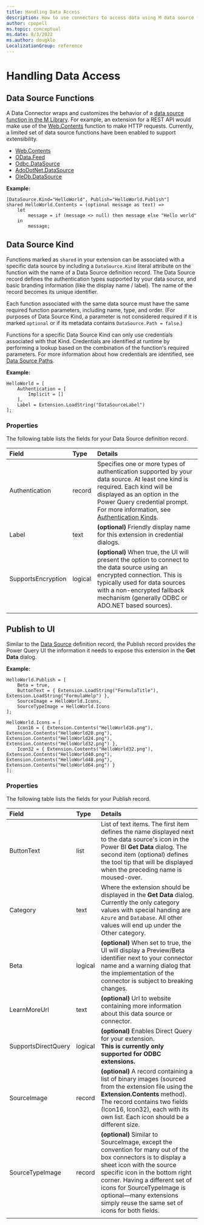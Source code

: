 ```yaml
---
title: Handling Data Access
description: How to use connectors to access data using M data source functions
author: cpopell
ms.topic: conceptual
ms.date: 8/3/2022
ms.author: dougklo
LocalizationGroup: reference
---
```


# Handling Data Access

## Data Source Functions

A Data Connector wraps and customizes the behavior of a [data source function in the M Library](/powerquery-m/odbc-datasource).
For example, an extension for a REST API would make use of the [Web.Contents](/powerquery-m/web-contents) function to make HTTP requests.
Currently, a limited set of data source functions have been enabled to support extensibility.

- [Web.Contents](/powerquery-m/web-contents)
- [OData.Feed](/powerquery-m/odata-feed)
- [Odbc.DataSource](/powerquery-m/odbc-datasource)
- [AdoDotNet.DataSource](/powerquery-m/adodotnet-datasource)
- [OleDb.DataSource](/powerquery-m/oledb-datasource)

**Example:**

```
[DataSource.Kind="HelloWorld", Publish="HelloWorld.Publish"]
shared HelloWorld.Contents = (optional message as text) =>
    let
        message = if (message <> null) then message else "Hello world"
    in
        message;
```

## Data Source Kind

Functions marked as `shared` in your extension can be associated with a specific data source by including a `DataSource.Kind` literal attribute on the function with the name of a Data Source definition record. 
The Data Source record defines the authentication types supported by your data source, and basic branding information (like the display name / label).
The name of the record becomes its unique identifier. 

Each function associated with the same data source must have the same required function parameters, including name, type, and order. (For purposes of Data Source Kind, a parameter is not considered required if it is marked `optional` or if its metadata contains `DataSource.Path = false`.)

Functions for a specific Data Source Kind can only use credentials associated with that Kind.
Credentials are identified at runtime by performing a lookup based on the combination of the function's required parameters.
For more information about how credentials are identified, see [Data Source Paths](HandlingAuthentication.md#data-source-paths).

**Example:**

```
HelloWorld = [
    Authentication = [
        Implicit = []
    ],
    Label = Extension.LoadString("DataSourceLabel")
];
```

### Properties

The following table lists the fields for your Data Source definition record.

| Field              | Type     | Details |
|:-------------------|:---------|:-----------------------------------------|
| Authentication     | record   | Specifies one or more types of authentication supported by your data source. At least one kind is required. Each kind will be displayed as an option in the Power Query credential prompt. For more information, see [Authentication Kinds](HandlingAuthentication.md#authentication-kinds). |
| Label              | text     | **(optional)** Friendly display name for this extension in credential dialogs. |
| SupportsEncryption | logical  | **(optional)** When true, the UI will present the option to connect to the data source using an encrypted connection. This is typically used for data sources with a non-encrypted fallback mechanism (generally ODBC or ADO.NET based sources). |
| | | |


## Publish to UI

Similar to the [Data Source](#data-source-kind) definition record, the Publish record provides the Power Query UI the information it needs to expose this extension in the **Get Data** dialog.

**Example:**

```
HelloWorld.Publish = [
    Beta = true,
    ButtonText = { Extension.LoadString("FormulaTitle"), Extension.LoadString("FormulaHelp") },
    SourceImage = HelloWorld.Icons,
    SourceTypeImage = HelloWorld.Icons
];

HelloWorld.Icons = [
    Icon16 = { Extension.Contents("HelloWorld16.png"), Extension.Contents("HelloWorld20.png"), Extension.Contents("HelloWorld24.png"), Extension.Contents("HelloWorld32.png") },
    Icon32 = { Extension.Contents("HelloWorld32.png"), Extension.Contents("HelloWorld40.png"), Extension.Contents("HelloWorld48.png"), Extension.Contents("HelloWorld64.png") }
];
```

### Properties

The following table lists the fields for your Publish record.

| Field               | Type    | Details |
|:--------------------|:--------|:-----------------------------------------|
| ButtonText          | list    | List of text items. The first item defines the name displayed next to the data source's icon in the Power BI **Get Data** dialog. The second item (optional) defines the tool tip that will be displayed when the preceding name is moused-over. |
| Category            | text    | Where the extension should be displayed in the **Get Data** dialog. Currently the only category values with special handing are `Azure` and `Database`. All other values will end up under the Other category. |
| Beta                | logical | **(optional)** When set to true, the UI will display a Preview/Beta identifier next to your connector name and a warning dialog that the implementation of the connector is subject to breaking changes. |
| LearnMoreUrl        | text    | **(optional)** Url to website containing more information about this data source or connector. |
| SupportsDirectQuery | logical | **(optional)** Enables Direct Query for your extension.<br>**This is currently only supported for ODBC extensions.** |
| SourceImage         | record  | **(optional)** A record containing a list of binary images (sourced from the extension file using the **Extension.Contents** method). The record contains two fields (Icon16, Icon32), each with its own list. Each icon should be a different size. |
| SourceTypeImage     | record  | **(optional)** Similar to SourceImage, except the convention for many out of the box connectors is to display a sheet icon with the source specific icon in the bottom right corner. Having a different set of icons for SourceTypeImage is optional&mdash;many extensions simply reuse the same set of icons for both fields. |
| | | |
